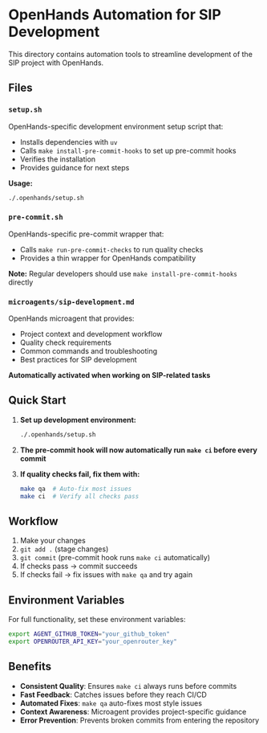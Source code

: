 # OpenHands Automation for SIP Development

This directory contains automation tools to streamline development of the SIP project with OpenHands.

## Files

### `setup.sh`
OpenHands-specific development environment setup script that:
- Installs dependencies with `uv`
- Calls `make install-pre-commit-hooks` to set up pre-commit hooks
- Verifies the installation
- Provides guidance for next steps

**Usage:**
```bash
./.openhands/setup.sh
```

### `pre-commit.sh`
OpenHands-specific pre-commit wrapper that:
- Calls `make run-pre-commit-checks` to run quality checks
- Provides a thin wrapper for OpenHands compatibility

**Note:** Regular developers should use `make install-pre-commit-hooks` directly

### `microagents/sip-development.md`
OpenHands microagent that provides:
- Project context and development workflow
- Quality check requirements
- Common commands and troubleshooting
- Best practices for SIP development

**Automatically activated when working on SIP-related tasks**

## Quick Start

1. **Set up development environment:**
   ```bash
   ./.openhands/setup.sh
   ```

2. **The pre-commit hook will now automatically run `make ci` before every commit**

3. **If quality checks fail, fix them with:**
   ```bash
   make qa  # Auto-fix most issues
   make ci  # Verify all checks pass
   ```

## Workflow

1. Make your changes
2. `git add .` (stage changes)
3. `git commit` (pre-commit hook runs `make ci` automatically)
4. If checks pass → commit succeeds
5. If checks fail → fix issues with `make qa` and try again

## Environment Variables

For full functionality, set these environment variables:
```bash
export AGENT_GITHUB_TOKEN="your_github_token"
export OPENROUTER_API_KEY="your_openrouter_key"
```

## Benefits

- **Consistent Quality**: Ensures `make ci` always runs before commits
- **Fast Feedback**: Catches issues before they reach CI/CD
- **Automated Fixes**: `make qa` auto-fixes most style issues
- **Context Awareness**: Microagent provides project-specific guidance
- **Error Prevention**: Prevents broken commits from entering the repository
